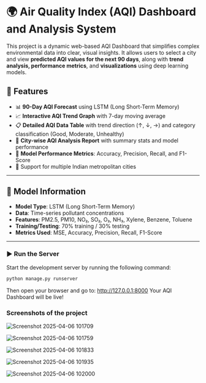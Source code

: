 # 🌍 Air Quality Index (AQI) Dashboard and Analysis System

This project is a dynamic web-based AQI Dashboard that simplifies complex environmental data into clear, visual insights. It allows users to select a city and view **predicted AQI values for the next 90 days**, along with **trend analysis, performance metrics**, and **visualizations** using deep learning models.



## 🚀 Features

- 📊 **90-Day AQI Forecast** using LSTM (Long Short-Term Memory)
- 📈 **Interactive AQI Trend Graph** with 7-day moving average
- 📋 **Detailed AQI Data Table** with trend direction (↑, ↓, →) and category classification (Good, Moderate, Unhealthy)
- 📑 **City-wise AQI Analysis Report** with summary stats and model performance
- 🧠 **Model Performance Metrics**: Accuracy, Precision, Recall, and F1-Score
- 🌆 Support for multiple Indian metropolitan cities

---

## 🧠 Model Information

- **Model Type**: LSTM (Long Short-Term Memory)
- **Data**: Time-series pollutant concentrations
- **Features**: PM2.5, PM10, NO₂, SO₂, O₃, NH₃, Xylene, Benzene, Toluene
- **Training/Testing**: 70% training / 30% testing
- **Metrics Used**: MSE, Accuracy, Precision, Recall, F1-Score

---

### ▶️ Run the Server

Start the development server by running the following command:

```bash
python manage.py runserver
```
Then open your browser and go to:
http://127.0.0.1:8000
Your AQI Dashboard will be live!

### Screenshots of the project

![Screenshot 2025-04-06 101709](https://github.com/user-attachments/assets/493994bb-e29d-4f62-9612-f2fe23ba98a3)



![Screenshot 2025-04-06 101759](https://github.com/user-attachments/assets/fe0db97f-f006-4f2e-9673-9e95d16240b6)



![Screenshot 2025-04-06 101833](https://github.com/user-attachments/assets/e8cf560d-dd95-4d60-aa86-06b98dc13274)



![Screenshot 2025-04-06 101935](https://github.com/user-attachments/assets/574c3d50-fefe-4d8c-bd89-de6f009ef939)



![Screenshot 2025-04-06 102000](https://github.com/user-attachments/assets/53dde63f-10c1-41ed-a548-24850af92d80)






